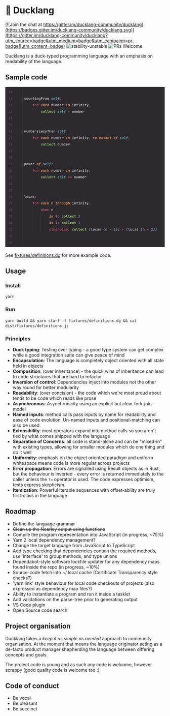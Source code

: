 # 🐥 Ducklang

[![Join the chat at https://gitter.im/ducklang-community/ducklang](https://badges.gitter.im/ducklang-community/ducklang.svg)](https://gitter.im/ducklang-community/ducklang?utm_source=badge&utm_medium=badge&utm_campaign=pr-badge&utm_content=badge)
![stability-unstable](https://img.shields.io/badge/stability-unstable-yellow.svg)
![PRs Welcome](https://img.shields.io/badge/PRs-welcome-brightgreen.svg?style=flat-square)


Ducklang is a duck-typed programming language with an emphasis on readability of the language.

## Sample code

![Sample code](sample.png)

See [fixtures/definitions.dg](fixtures/definitions.dg) for more example code.

## Usage

### Install
```shell script
yarn
```

### Run
```shell script
yarn build && yarn start -f fixtures/definitions.dg && cat dist/fixtures/definitions.js
```

### Principles

* **Duck typing**: Testing over typing - a good type system can get complex while a good integration suite can give peace of mind
* **Encapsulation**: The language is completely object oriented with all state held in objects
* **Composition**: (over inheritance) - the quick wins of inheritance can lead to code structures that are hard to refactor
* **Inversion of control**: Dependencies inject into modules not the other way round for better modularity
* **Readability**: (over concision) - the code which we're most proud about tends to be code which reads like prose
* **Asynchronous**: Asynchronicity using an explicit but clear fork-join model
* **Named inputs**: method calls pass inputs by name for readability and ease of code evolution. Un-named inputs and positional-matching can also be used.
* **Extensibility**: most operators expand into method calls so you aren't tied by what comes shipped with the language
* **Separation of Concerns**: all code is stand-alone and can be "mixed-in" with existing types, allowing for smaller modules which do one thing and do it well
* **Uniformity**: emphasis on the object oriented paradigm and uniform whitespace means code is more regular across projects
* **Error propagation**: Errors are signalled using Result objects as in Rust, but the behaviour is inverted - every error is returned immediately to the caller unless the `?=` operator is used. The code expresses optimism, tests express skepticism.
* **Itemization**: Powerful iterable sequences with offset-ability are truly first-class in the language

## Roadmap

* ~~Define the language grammar~~
* ~~Clean up the Nearley output using functions~~
* Compile the program representation into JavaScript (in progress, ~75%)
* Yarn 2 local dependency management?
* Change the target language from JavaScript to TypeScript
* Add type checking that dependencies contain the required methods, use 'interface' to group methods, and type unions
* Dependabot-style software lockfile updater for any dependency maps found inside the repo (in progress, ~10%)
* Source-code fetch into ~/.local cache (Certificate Transparency style checks?)
* 'yarn link' style behaviour for local code checkouts of projects (also expressed as dependency map files?)
* Ability to instantiate a program and run it inside a tasklet
* Add validations on the parse-tree prior to generating output
* VS Code plugin
* Open Source code search

## Project organisation

Ducklang takes a *keep it as simple as needed* approach to community organisation.
At the moment that means the language originator acting as a de-facto
product manager shepherding the language between differing concepts and goals.

The project code is young and as such any code is welcome, however scrappy
(good quality code is welcome too :)

## Code of conduct

* Be vocal
* Be pleasant
* Be succinct
